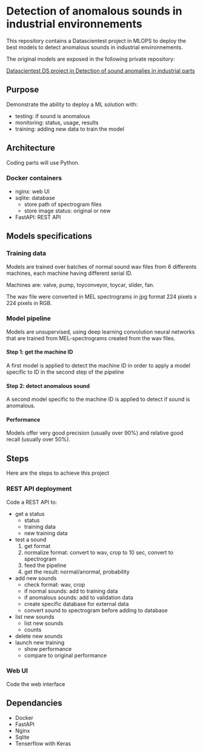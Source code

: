 # Detection of anomalous sounds in industrial environnements
This repository contains a Datascientest project in MLOPS to deploy the best models to detect anomalous sounds in industrial environnements.

The original models are exposed in the following private repository:

[Datascientest DS project in Detection of sound anomalies in industrial parts](https://github.com/DataScientest-Studio/Py_ASD_ACM)

## Purpose
Demonstrate the ability to deploy a ML solution with:
* testing: if sound is anomalous
* monitoring: status, usage, results
* training: adding new data to train the model

## Architecture
Coding parts will use Python.
### Docker containers
* nginx: web UI
* sqlite: database
  * store path of spectrogram files
  * store image status: original or new
* FastAPI: REST API

## Models specifications
### Training data

Models are trained over batches of normal sound wav files from 6 differents machines, each machine having different serial ID.

Machines are: valve, pump, toyconveyor, toycar, slider, fan.

The wav file were converted in MEL spectrograms in jpg format 224 pixels x 224 pixels in RGB.

### Model pipeline
Models are unsupervised, using deep learning convolution neural networks that are trained from MEL-spectrograms created from the wav files.
#### Step 1: get the machine ID
A first model is applied to detect the machine ID in order to apply a model specific to ID in the second step of the pipeline
#### Step 2: detect anomalous sound
A second model specific to the machine ID is applied to detect if sound is anomalous.
#### Performance
Models offer very good precision (usually over 90%) and relative good recall (usually over 50%).

## Steps
Here are the steps to achieve this project
### REST API deployment
Code a REST API to:
* get a status
  * status
  * training data
  * new training data
* test a sound
  1. get format
  2. normalize format: convert to wav, crop to 10 sec, convert to spectrogram
  3. feed the pipeline
  4. get the result: normal/anormal, probability
* add new sounds
  * check format: wav, crop
  * if normal sounds: add to training data
  * if anomalous sounds: add to validation data
  * create specific database for external data
  * convert sound to spectrogram before adding to database
* list new sounds
  * list new sounds
  * counts
* delete new sounds
* launch new training
  * show performance
  * compare to original performance

### Web UI
Code the web interface

## Dependancies
* Docker
* FastAPI
* Nginx
* Sqlite
* Tenserflow with Keras
